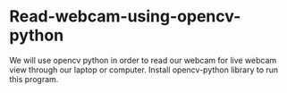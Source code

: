 # Read-webcam-using-opencv-python
We will use opencv python in order to read our webcam for live webcam view through our laptop or computer.
Install opencv-python library to run this program.
